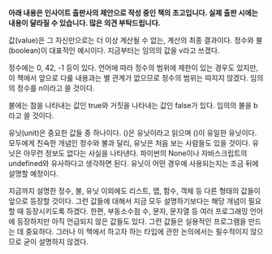 **아래 내용은 인사이트 출판사의 제안으로 작성 중인 책의 초고입니다. 실제 출판 시에는 내용이 달라질 수 있습니다. 많은 의견 부탁드립니다.**

값(value)은 그 자신만으로는 더 이상 계산될 수 없는, 계산의 최종 결과이다. 정수와 불(boolean)이 대표적인 예시이다. 지금부터는 임의의 값을 v라고 쓰겠다.

정수에는 0, 42, -1 등이 있다. 언어에 따라 정수의 범위에 제한이 있는 경우도 있지만, 이 책에서 앞으로 다룰 내용과는 별 관계가 없으므로 정수의 범위는 따지지 않겠다. 임의의 정수를 n이라고 쓸 것이다.

불에는 참을 나타내는 값인 true와 거짓을 나타내는 값인 false가 있다. 임의의 불을 b라고 쓸 것이다.

유닛(unit)은 중요한 값들 중 하나이다. ()은 유닛이라고 읽으며 ()이 유일한 유닛이다. 모두에게 친숙한 개념인 정수와 불과 달리, 유닛은 처음 보는 사람들도 있을 것이다. 유닛은 아무런 정보도 없다는 사실을 나타낸다. 파이썬의 None이나 자바스크립트의 undefined와 유사하다고 생각하면 된다. 유닛이 어떤 경우에 사용되는지는 조금 뒤에 설명할 예정이다.

지금까지 설명한 정수, 불, 유닛 이외에도 리스트, 맵, 함수, 객체 등 다른 형태의 값들이 앞으로 등장할 것이다. 그런 값들에 대해서 지금 모두 설명하기보다는 해당 개념이 필요할 때 등장시키도록 하겠다. 한편, 부동소수점 수, 문자, 문자열 등 여러 프로그래밍 언어에 등장하지만 아직 언급되지 않은 값들도 있다. 그런 값들은 실용적인 프로그램을 만드는 데 중요하다. 그러나 이 책에서 하고자 하는 타입에 관한 논의에서는 필수적이지 않으므로 굳이 설명하지 않겠다.
